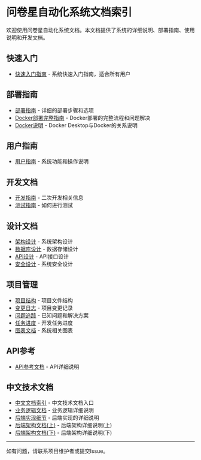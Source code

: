 # 问卷星自动化系统文档索引

欢迎使用问卷星自动化系统文档。本文档提供了系统的详细说明、部署指南、使用说明和开发文档。

## 快速入门

- [快速入门指南](guides/QUICK_START.md) - 系统快速入门指南，适合所有用户

## 部署指南

- [部署指南](guides/Deployment.md) - 详细的部署步骤和选项
- [Docker部署完整指南](guides/Docker_Deployment_Guide.md) - Docker部署的完整流程和问题解决
- [Docker说明](guides/Docker_Explanation.md) - Docker Desktop与Docker的关系说明

## 用户指南

- [用户指南](guides/User.md) - 系统功能和操作说明

## 开发文档

- [开发指南](guides/Development.md) - 二次开发相关信息
- [测试指南](guides/Testing.md) - 如何进行测试

## 设计文档

- [架构设计](design/Architecture.md) - 系统架构设计
- [数据库设计](design/Database.md) - 数据存储设计
- [API设计](design/API.md) - API接口设计
- [安全设计](design/Security.md) - 系统安全设计

## 项目管理

- [项目结构](project/Structure.md) - 项目文件结构
- [变更日志](project/Log.md) - 项目变更记录
- [问题追踪](project/Issues.md) - 已知问题和解决方案
- [任务进度](project/Thread.md) - 开发任务进度
- [图表文档](project/Diagram.md) - 系统相关图表

## API参考

- [API参考文档](references/API.md) - API详细说明

## 中文技术文档

- [中文文档索引](zh/README.md) - 中文技术文档入口
- [业务逻辑文档](zh/问卷星自动化系统业务逻辑文档.md) - 业务逻辑详细说明
- [后端实现细节](zh/问卷星自动化系统后端实现细节文档.md) - 后端实现的详细说明
- [后端架构文档(上)](zh/问卷星自动化系统后端架构文档_Part1.md) - 后端架构详细说明(上)
- [后端架构文档(下)](zh/问卷星自动化系统后端架构文档_Part2.md) - 后端架构详细说明(下)

---

如有问题，请联系项目维护者或提交Issue。
